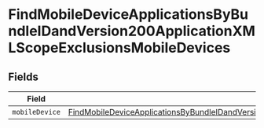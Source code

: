 # FindMobileDeviceApplicationsByBundleIDandVersion200ApplicationXMLScopeExclusionsMobileDevices


## Fields

| Field                                                                                                                                                                                                                                             | Type                                                                                                                                                                                                                                              | Required                                                                                                                                                                                                                                          | Description                                                                                                                                                                                                                                       |
| ------------------------------------------------------------------------------------------------------------------------------------------------------------------------------------------------------------------------------------------------- | ------------------------------------------------------------------------------------------------------------------------------------------------------------------------------------------------------------------------------------------------- | ------------------------------------------------------------------------------------------------------------------------------------------------------------------------------------------------------------------------------------------------- | ------------------------------------------------------------------------------------------------------------------------------------------------------------------------------------------------------------------------------------------------- |
| `mobileDevice`                                                                                                                                                                                                                                    | [FindMobileDeviceApplicationsByBundleIDandVersion200ApplicationXMLScopeExclusionsMobileDevicesMobileDevice](../../models/operations/findmobiledeviceapplicationsbybundleidandversion200applicationxmlscopeexclusionsmobiledevicesmobiledevice.md) | :heavy_minus_sign:                                                                                                                                                                                                                                | N/A                                                                                                                                                                                                                                               |